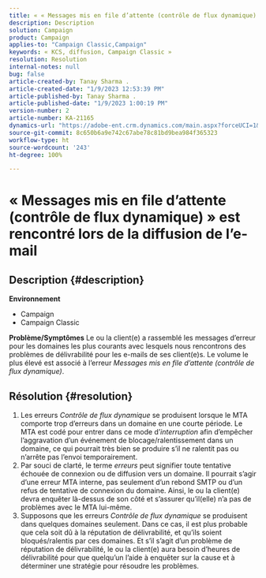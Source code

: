 ```yaml
---
title: « « Messages mis en file d’attente (contrôle de flux dynamique) » est rencontré lors de la diffusion de l’e-mail »
description: Description
solution: Campaign
product: Campaign
applies-to: "Campaign Classic,Campaign"
keywords: « KCS, diffusion, Campaign Classic »
resolution: Resolution
internal-notes: null
bug: false
article-created-by: Tanay Sharma .
article-created-date: "1/9/2023 12:53:39 PM"
article-published-by: Tanay Sharma .
article-published-date: "1/9/2023 1:00:19 PM"
version-number: 2
article-number: KA-21165
dynamics-url: "https://adobe-ent.crm.dynamics.com/main.aspx?forceUCI=1&pagetype=entityrecord&etn=knowledgearticle&id=c7dae09c-1c90-ed11-aad1-6045bd006793"
source-git-commit: 8c650b6a9e742c67abe78c81bd9bea984f365323
workflow-type: ht
source-wordcount: '243'
ht-degree: 100%

---
```


# « Messages mis en file d’attente (contrôle de flux dynamique) » est rencontré lors de la diffusion de l’e-mail

## Description {#description}

<b>Environnement</b>
- Campaign
- Campaign Classic



<b>Problème/Symptômes</b>
Le ou la client(e) a rassemblé les messages d’erreur pour les domaines les plus courants avec lesquels nous rencontrons des problèmes de délivrabilité pour les e-mails de ses client(e)s. Le volume le plus élevé est associé à l’erreur *Messages mis en file d’attente (contrôle de flux dynamique)*.


## Résolution {#resolution}


1. Les erreurs *Contrôle de flux dynamique* se produisent lorsque le MTA comporte trop d’erreurs dans un domaine en une courte période. Le MTA est codé pour entrer dans ce mode d’*interruption* afin d’empêcher l’aggravation d’un événement de blocage/ralentissement dans un domaine, ce qui pourrait très bien se produire s’il ne ralentit pas ou n’arrête pas l’envoi temporairement.
2. Par souci de clarté, le terme *erreurs* peut signifier toute tentative échouée de connexion ou de diffusion vers un domaine. Il pourrait s’agir d’une erreur MTA interne, pas seulement d’un rebond SMTP ou d’un refus de tentative de connexion du domaine. Ainsi, le ou la client(e) devra enquêter là-dessus de son côté et s’assurer qu’il(elle) n’a pas de problèmes avec le MTA lui-même.
3. Supposons que les erreurs *Contrôle de flux dynamique* se produisent dans quelques domaines seulement. Dans ce cas, il est plus probable que cela soit dû à la réputation de délivrabilité, et qu’ils soient bloqués/ralentis par ces domaines. Et s’il s’agit d’un problème de réputation de délivrabilité, le ou la client(e) aura besoin d’heures de délivrabilité pour que quelqu’un l’aide à enquêter sur la cause et à déterminer une stratégie pour résoudre les problèmes.

